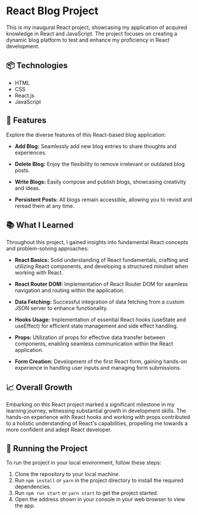 # React Blog Project

This is my inaugural React project, showcasing my application of acquired knowledge in React and JavaScript. The project focuses on creating a dynamic blog platform to test and enhance my proficiency in React development.

## 📦 Technologies
- HTML
- CSS
- React.js
- JavaScript

## 🦄 Features
Explore the diverse features of this React-based blog application:

- **Add Blog:** Seamlessly add new blog entries to share thoughts and experiences.
  
- **Delete Blog:** Enjoy the flexibility to remove irrelevant or outdated blog posts.

- **Write Blogs:** Easily compose and publish blogs, showcasing creativity and ideas.

- **Persistent Posts:** All blogs remain accessible, allowing you to revisit and reread them at any time.

## 📚 What I Learned
Throughout this project, I gained insights into fundamental React concepts and problem-solving approaches:

- **React Basics:** Solid understanding of React fundamentals, crafting and utilizing React components, and developing a structured mindset when working with React.

- **React Router DOM:** Implementation of React Router DOM for seamless navigation and routing within the application.

- **Data Fetching:** Successful integration of data fetching from a custom JSON server to enhance functionality.

- **Hooks Usage:** Implementation of essential React hooks (useState and useEffect) for efficient state management and side effect handling.

- **Props:** Utilization of props for effective data transfer between components, enabling seamless communication within the React application.

- **Form Creation:** Development of the first React form, gaining hands-on experience in handling user inputs and managing form submissions.

## 📈 Overall Growth
Embarking on this React project marked a significant milestone in my learning journey, witnessing substantial growth in development skills. The hands-on experience with React hooks and working with props contributed to a holistic understanding of React's capabilities, propelling me towards a more confident and adept React developer.

## 🚦 Running the Project
To run the project in your local environment, follow these steps:

1. Clone the repository to your local machine.
2. Run `npm install` or `yarn` in the project directory to install the required dependencies.
3. Run `npm run start` or `yarn start` to get the project started.
4. Open the address shown in your console in your web browser to view the app.
